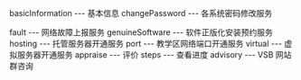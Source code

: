 basicInformation --- 基本信息
changePassword --- 各系统密码修改服务

fault ---  网络故障上报服务
genuineSoftware --- 软件正版化安装预约服务
hosting --- 托管服务器开通服务
port --- 教学区网络端口开通服务
virtual --- 虚拟服务器开通服务
appraise --- 评价
steps --- 查看进度
advisory --- VSB 网站群咨询
